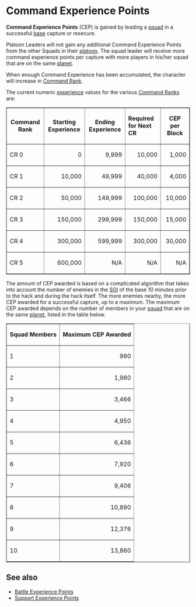 # Command Experience Points

**Command Experience Points** (CEP) is gained by leading a [squad](Squad.md) in
a successful [base](../locations/Facilities.md) capture or resecure.

Platoon Leaders will not gain any additional Command Experience Points from the
other Squads in their [platoon](Platoon.md). The squad leader will receive more
command experience points per capture with more players in his/her squad that
are on the same [planet](../locations/Planet.md).

When enough Command Experience has been accumulated, the character will increase
in [Command Rank](Command_Rank.md).

The current numeric [experience](Experience_Points.md) values for the various
[Command Ranks](Command_Rank.md) are:

<table border="1">
<tr>
<td align="center">

<b>Command Rank</b>

</td>
<td align="center">

<b>Starting Experience</b>

</td>
<td align="center">

<b>Ending Experience</b>

</td>
<td>

<b>Required for Next CR</b>

</td>
<td align="center">

**CEP per Block**

</td>
</tr>
<tr>
<td>

CR 0

</td>
<td align="right">

0

</td>
<td align="right">

9,999

</td>
<td align="right">

10,000

</td>
<td align="right">

1,000

</td>
</tr>
<tr>
<td>

CR 1

</td>
<td align="right">

10,000

</td>
<td align="right">

49,999

</td>
<td align="right">

40,000

</td>
<td align="right">

4,000

</td>
</tr>
<tr>
<td>

CR 2

</td>
<td align="right">

50,000

</td>
<td align="right">

149,999

</td>
<td align="right">

100,000

</td>
<td align="right">

10,000

</td>
</tr>
<tr>
<td>

CR 3

</td>
<td align="right">

150,000

</td>
<td align="right">

299,999

</td>
<td align="right">

150,000

</td>
<td align="right">

15,000

</td>
</tr>
<tr>
<td>

CR 4

</td>
<td align="right">

300,000

</td>
<td align="right">

599,999

</td>
<td align="right">

300,000

</td>
<td align="right">

30,000

</td>
</tr>
<tr>
<td>

CR 5

</td>
<td align="right">

600,000

</td>
<td align="right">

N/A

</td>
<td align="right">

N/A

</td>
<td align="right">

N/A

</td>
</tr>
</table>

The amount of CEP awarded is based on a complicated algorithm that takes into
account the number of enemies in the [SOI](../locations/Sphere_of_Influence.md)
of the base 10 minutes prior to the hack and during the hack itself. The more
enemies nearby, the more CEP awarded for a successful capture, up to a maximum.
The maximum CEP awarded depends on the number of members in your
[squad](Squad.md) that are on the same [planet](../locations/Planet.md), listed
in the table below.

<table border="1">
<tr>
<td align="center">

<b>Squad Members</b>

</td>
<td align="center">

<b>Maximum CEP Awarded</b>

</td>
<tr>
<td>

1

</td>
<td align="right">

990

</td>
<tr>
<td>

2

</td>
<td align="right">

1,980

</td>
<tr>
<td>

3

</td>
<td align="right">

3,466

</td>
<tr>
<td>

4

</td>
<td align="right">

4,950

</td>
<tr>
<td>

5

</td>
<td align="right">

6,436

</td>
<tr>
<td>

6

</td>
<td align="right">

7,920

</td>
<tr>
<td>

7

</td>
<td align="right">

9,406

</td>
<tr>
<td>

8

</td>
<td align="right">

10,890

</td>
<tr>
<td>

9

</td>
<td align="right">

12,376

</td>
<tr>
<td>

10

</td>
<td align="right">

13,860

</td>
</table>

## See also

- [Battle Experience Points](Battle_Experience_Points.md)
- [Support Experience Points](Support_Experience_Points.md)
